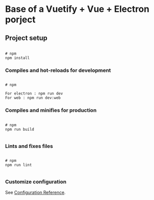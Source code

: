 # Base of a Vuetify + Vue + Electron porject

## Project setup

```

# npm
npm install

```

### Compiles and hot-reloads for development

```

# npm

For electron : npm run dev
For web : npm run dev:web

```

### Compiles and minifies for production

```

# npm
npm run build


```

### Lints and fixes files

```

# npm
npm run lint


```

### Customize configuration

See [Configuration Reference](https://vitejs.dev/config/).
